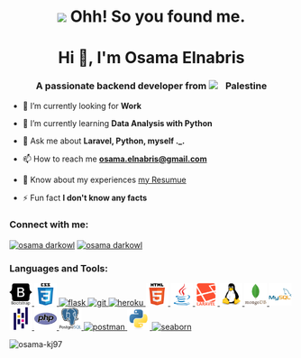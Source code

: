 <h1 align="center"><img src="https://emojis.slackmojis.com/emojis/images/1643515251/12726/space_float.gif?1643515251" width="30"/> Ohh! So you found me.</h1>

<h1 align="center">Hi 👋, I'm Osama Elnabris</h1>
<h3 align="center">A passionate backend developer from <img src="https://www.svgrepo.com/show/401722/flag-for-palestinian-territories.svg" width="22" style="padding-right: 10px"/> Palestine</h3>

<!--<p align="left"> <img src="https://komarev.com/ghpvc/?username=osama-kj97&label=Profile%20views&color=0e75b6&style=flat" alt="osama-kj97" /> </p>-->

<!--<p align="left"> <a href="https://github.com/ryo-ma/github-profile-trophy"><img src="https://github-profile-trophy.vercel.app/?username=osama-kj97" alt="osama-kj97" /></a> </p>-->

- 🔭 I’m currently looking for **Work**

- 🌱 I’m currently learning **Data Analysis with Python**

- 💬 Ask me about **Laravel, Python, myself ._.**

- 📫 How to reach me **osama.elnabris@gmail.com**

- 📄 Know about my experiences [my Resumue](https://docs.google.com/document/d/1i0gRju9Ixqz2SiOaHXHTkxpIwbwBAN7LGMKkRHNpc60/edit?usp=sharing)

- ⚡ Fun fact **I don't know any facts**

<h3 align="left">Connect with me:</h3>
<p align="left">
<a href="https://www.linkedin.com/in/osama-darkowl/" target="blank"><img align="center" src="https://raw.githubusercontent.com/rahuldkjain/github-profile-readme-generator/master/src/images/icons/Social/linked-in-alt.svg" alt="osama darkowl" height="30" width="40" /></a>
<a href="https://www.facebook.com/profile.php?id=100090271362556" target="blank"><img align="center" src="https://raw.githubusercontent.com/rahuldkjain/github-profile-readme-generator/master/src/images/icons/Social/facebook.svg" alt="osama darkowl" height="30" width="40" /></a>
</p>

<h3 align="left">Languages and Tools:</h3>
<p align="left"> <a href="https://getbootstrap.com" target="_blank" rel="noreferrer"> <img src="https://raw.githubusercontent.com/devicons/devicon/master/icons/bootstrap/bootstrap-plain-wordmark.svg" alt="bootstrap" width="40" height="40"/> </a> <a href="https://www.w3schools.com/css/" target="_blank" rel="noreferrer"> <img src="https://raw.githubusercontent.com/devicons/devicon/master/icons/css3/css3-original-wordmark.svg" alt="css3" width="40" height="40"/> </a> <a href="https://flask.palletsprojects.com/" target="_blank" rel="noreferrer"> <img src="https://www.vectorlogo.zone/logos/pocoo_flask/pocoo_flask-icon.svg" alt="flask" width="40" height="40"/> </a> <a href="https://git-scm.com/" target="_blank" rel="noreferrer"> <img src="https://www.vectorlogo.zone/logos/git-scm/git-scm-icon.svg" alt="git" width="40" height="40"/> </a> <a href="https://heroku.com" target="_blank" rel="noreferrer"> <img src="https://www.vectorlogo.zone/logos/heroku/heroku-icon.svg" alt="heroku" width="40" height="40"/> </a> <a href="https://www.w3.org/html/" target="_blank" rel="noreferrer"> <img src="https://raw.githubusercontent.com/devicons/devicon/master/icons/html5/html5-original-wordmark.svg" alt="html5" width="40" height="40"/> </a> <a href="https://www.java.com" target="_blank" rel="noreferrer"> <img src="https://raw.githubusercontent.com/devicons/devicon/master/icons/java/java-original.svg" alt="java" width="40" height="40"/> </a> <a href="https://laravel.com/" target="_blank" rel="noreferrer"> <img src="https://raw.githubusercontent.com/devicons/devicon/master/icons/laravel/laravel-plain-wordmark.svg" alt="laravel" width="40" height="40"/> </a> <a href="https://www.linux.org/" target="_blank" rel="noreferrer"> <img src="https://raw.githubusercontent.com/devicons/devicon/master/icons/linux/linux-original.svg" alt="linux" width="40" height="40"/> </a> <a href="https://www.mongodb.com/" target="_blank" rel="noreferrer"> <img src="https://raw.githubusercontent.com/devicons/devicon/master/icons/mongodb/mongodb-original-wordmark.svg" alt="mongodb" width="40" height="40"/> </a> <a href="https://www.mysql.com/" target="_blank" rel="noreferrer"> <img src="https://raw.githubusercontent.com/devicons/devicon/master/icons/mysql/mysql-original-wordmark.svg" alt="mysql" width="40" height="40"/> </a> <a href="https://pandas.pydata.org/" target="_blank" rel="noreferrer"> <img src="https://raw.githubusercontent.com/devicons/devicon/2ae2a900d2f041da66e950e4d48052658d850630/icons/pandas/pandas-original.svg" alt="pandas" width="40" height="40"/> </a> <a href="https://www.php.net" target="_blank" rel="noreferrer"> <img src="https://raw.githubusercontent.com/devicons/devicon/master/icons/php/php-original.svg" alt="php" width="40" height="40"/> </a> <a href="https://www.postgresql.org" target="_blank" rel="noreferrer"> <img src="https://raw.githubusercontent.com/devicons/devicon/master/icons/postgresql/postgresql-original-wordmark.svg" alt="postgresql" width="40" height="40"/> </a> <a href="https://postman.com" target="_blank" rel="noreferrer"> <img src="https://www.vectorlogo.zone/logos/getpostman/getpostman-icon.svg" alt="postman" width="40" height="40"/> </a> <a href="https://www.python.org" target="_blank" rel="noreferrer"> <img src="https://raw.githubusercontent.com/devicons/devicon/master/icons/python/python-original.svg" alt="python" width="40" height="40"/> </a> <a href="https://seaborn.pydata.org/" target="_blank" rel="noreferrer"> <img src="https://seaborn.pydata.org/_images/logo-mark-lightbg.svg" alt="seaborn" width="40" height="40"/> </a> </p>

<p><img align="left" src="https://github-readme-stats.vercel.app/api/top-langs?username=osama-kj97&show_icons=true&locale=en&layout=compact" alt="osama-kj97" /></p>

<!--<p>&nbsp;<img align="center" src="https://github-readme-stats.vercel.app/api?username=osama-kj97&show_icons=true&locale=en" alt="osama-kj97" /></p>-->

<!--<p><img align="center" src="https://github-readme-streak-stats.herokuapp.com/?user=osama-kj97&" alt="osama-kj97" /></p>-->

